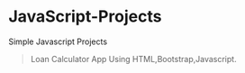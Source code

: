 # JavaScript-Projects
Simple Javascript Projects 
>Loan Calculator App Using HTML,Bootstrap,Javascript.
